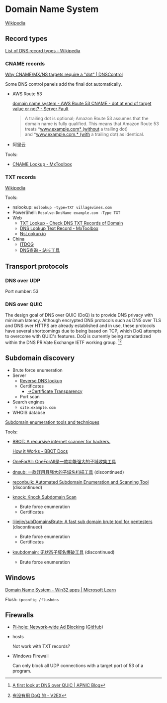 # Domain Name System
[Wikipedia](https://en.wikipedia.org/wiki/Domain_Name_System)

## Record types
[List of DNS record types - Wikipedia](https://en.wikipedia.org/wiki/List_of_DNS_record_types)

### CNAME records
[Why CNAME/MX/NS targets require a "dot" | DNSControl](https://docs.dnscontrol.org/language-reference/why-the-dot)

Some DNS control panels add the final dot automatically.
- AWS Route 53

  [domain name system - AWS Route 53 CNAME - dot at end of target value or not? - Server Fault](https://serverfault.com/questions/861134/aws-route-53-cname-dot-at-end-of-target-value-or-not)
  > A trailing dot is optional; Amazon Route 53 assumes that the domain name is fully qualified. This means that Amazon Route 53 treats *www.example.com* (without a trailing dot) and *www.example.com.* (with a trailing dot) as identical.

- 阿里云

Tools:
- [CNAME Lookup - MxToolbox](https://mxtoolbox.com/CNAMELookup.aspx)

### TXT records
[Wikipedia](https://en.wikipedia.org/wiki/TXT_record)

Tools:
- nslookup: `nslookup -type=TXT villagevines.com`
- PowerShell: `Resolve-DnsName example.com -Type TXT`
- Web
  - [TXT Lookup - Check DNS TXT Records of Domain](https://dnslookup.online/txt.html)
  - [DNS Lookup Text Record - MxToolbox](https://mxtoolbox.com/TXTLookup.aspx)
  - [NsLookup.io](https://www.nslookup.io/txt-lookup/)
- China
  - [ITDOG](https://www.itdog.cn/dns/)
  - [DNS查询 - 站长工具](https://tool.chinaz.com/dns)

## Transport protocols
### DNS over UDP
Port number: 53

### DNS over QUIC
The design goal of DNS over QUIC (DoQ) is to provide DNS privacy with minimum latency. Although encrypted DNS protocols such as DNS over TLS and DNS over HTTPS are already established and in use, these protocols have several shortcomings due to being based on TCP, which DoQ attempts to overcome with QUIC's features. DoQ is currently being standardized within the DNS PRIVate Exchange IETF working group. [^DoQ-APNIC][^DoQ-V2EX-1]

[^DoQ-APNIC]: [A first look at DNS over QUIC | APNIC Blog](https://blog.apnic.net/2022/03/29/a-first-look-at-dns-over-quic/)
[^DoQ-V2EX-1]: [有没有用 DoQ 的 - V2EX](https://www.v2ex.com/t/844822#reply4)

## Subdomain discovery
- Brute force enumeration
- Server
  - [Reverse DNS lookup](Reverse%20DNS%20Lookup.md)
  - Certificates
    - [→Certificate Transparency]()
  - Port scan
- Search engines
  - `site:example.com`
- WHOIS databse

[Subdomain enumeration tools and techniques](https://www.ceeyu.io/resources/blog/subdomain-enumeration-tools-and-techniques)

Tools:
- [BBOT: A recursive internet scanner for hackers.](https://github.com/blacklanternsecurity/bbot)

  [How it Works - BBOT Docs](https://www.blacklanternsecurity.com/bbot/Dev/how_it_works/)

- [OneForAll: OneForAll是一款功能强大的子域收集工具](https://github.com/shmilylty/OneForAll)

- [dnsub: 一款好用且强大的子域名扫描工具](https://github.com/yunxu1/dnsub) (discontinued)

- [reconbulk: Automated Subdomain Enumeration and Scanning Tool](https://github.com/TaurusOmar/reconbulk) (discontinued)

- [knock: Knock Subdomain Scan](https://github.com/guelfoweb/knock)
  - Brute force enumeration
  - Certificates

- [lijiejie/subDomainsBrute: A fast sub domain brute tool for pentesters](https://github.com/lijiejie/subDomainsBrute) (discontinued)
  - Brute force enumeration
  - Certificates

- [ksubdomain: 无状态子域名爆破工具](https://github.com/knownsec/ksubdomain) (discontinued)
  - Brute force enumeration

## Windows
[Domain Name System - Win32 apps | Microsoft Learn](https://learn.microsoft.com/en-us/windows/win32/dns/dns-start-page)

Flush: `ipconfig /flushdns`

## Firewalls
- [Pi-hole: Network-wide Ad Blocking](https://pi-hole.net/) ([GitHub](https://github.com/pi-hole/pi-hole))

- hosts

  Not work with TXT records?

- Windows Firewall

  Can only block all UDP connections with a target port of 53 of a program.